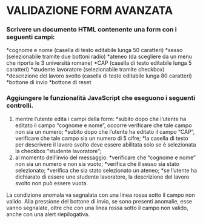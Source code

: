 # VALIDAZIONE FORM AVANZATA
### Scrivere un documento HTML contenente una form con i seguenti campi: 
*cognome e nome (casella di testo editabile lunga 50 caratteri) 
*sesso (selezionabile tramite due bottoni radio) 
*ateneo (da scegliere da un menu che riporta le 3 università romane) 
*CAP (casella di testo editabile lunga 5 caratteri) 
*studente lavoratore (selezionabile tramite checkbox) 
*descrizione del lavoro svolto (casella di testo editabile lunga 80 caratteri) 
*bottone di invio 
*bottone di reset 

### Aggiungere le funzionalità JavaScript che eseguono i seguenti controlli.
1. mentre l’utente edita i campi della form: 
  *subito dopo che l’utente ha editato il campo “cognome e nome”, occorre verificare che tale campo non sia un numero; 
  *subito dopo che l’utente ha editato il campo “CAP”, verificare che tale campo sia un numero di 5 cifre;
  *la casella di testo per descrivere il lavoro svolto deve essere abilitata solo se è selezionata la checkbox “studente lavoratore”;
2. al momento dell’invio del messaggio: 
  *verificare che “cognome e nome” non sia un numero e non sia vuoto; 
  *verifica che il sesso sia stato selezionato; 
  *verifica che sia stato selezionato un ateneo; 
  *se l’utente ha dichiarato di essere uno studente lavoratore, la descrizione del lavoro svolto non può essere vuota.

La condizione anomala va segnalata con una linea rossa sotto il campo non valido.
Alla pressione del bottone di invio, se sono presenti anomalie, esse vanno segnalate, oltre che con una linea rossa sotto il campo non valido, anche con una alert riepilogativa.

